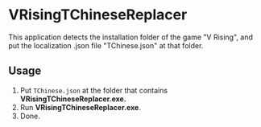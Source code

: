 # VRisingTChineseReplacer

This application detects the installation folder of the game "V Rising", and put the localization .json file "TChinese.json" at that folder.

## Usage

1. Put `TChinese.json` at the folder that contains **VRisingTChineseReplacer.exe.**
2. Run **VRisingTChineseReplacer.exe**.
3. Done.